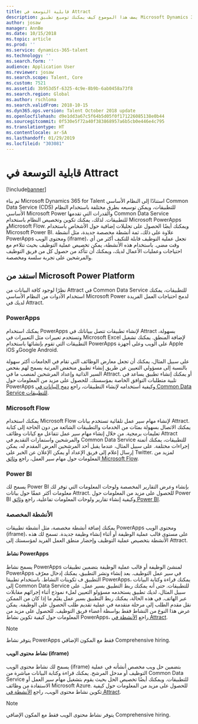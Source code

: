 ```yaml
---
title: قابلية التوسعة‬ في Attract
description: يصف هذا الموضوع كيف يمكنك توسيع تطبيق Microsoft Dynamics 365 for Talent - Attract باستخدام النظام الأساسي Microsoft Power.
author: josaw
manager: AnnBe
ms.date: 10/15/2018
ms.topic: article
ms.prod: ''
ms.service: dynamics-365-talent
ms.technology: ''
ms.search.form: ''
audience: Application User
ms.reviewer: josaw
ms.search.scope: Talent, Core
ms.custom: 7521
ms.assetid: 3b953d5f-6325-4c9e-8b9b-6ab0458a73f8
ms.search.region: Global
ms.author: rschloma
ms.search.validFrom: 2018-10-15
ms.dyn365.ops.version: Talent October 2018 update
ms.openlocfilehash: d9e1dd3a67c5f64b5d05f0f171226085138e0b44
ms.sourcegitcommit: 0f530e5f72a40f383868957a6b5cb0e446e4c795
ms.translationtype: HT
ms.contentlocale: ar-SA
ms.lasthandoff: 01/29/2019
ms.locfileid: "303081"
---
```

# <a name="extensibility-in-attract"></a>قابلية التوسعة‬ في Attract

[!include[banner](../includes/banner.md)]

تم بناء Microsoft Dynamics 365 for Talent استنادًا إلى النظام الأساسي Common Data Service (CDS) للتطبيقات، ويمكن توسيعه بطرق مختلفة باستخدام النظام الأساسي Microsoft Power والقدرات التي تقدمها Common Data Service للتطبيقات. لذلك، يمكنك تكوين وتخصيص النظام باستخدام Microsoft PowerApps وMicrosoft Flow. ويمكنك أيضًا الحصول على تحليلات إضافية حول الأشخاص باستخدام Microsoft Power BI. علاوة على ذلك، ثمة أنشطة مخصصة جديدة، مثل أنشطة PowerApps ومحتوى الويب (iframe)، تجعل عملية التوظيف قابلة للتكيف أكثر من أي وقت مضى. باستخدام هذه الأنشطة، يمكن تخصيص عملية التوظيف بحيث تتلاءم مع احتياجات وعمليات الأعمال لديك، ويمكنك أن تتأكد من حصول كل من فريق التوظيف والمرشحين على تجربة سلسة ومخصصة.

## <a name="take-advantage-of-the-microsoft-power-platform"></a>استفد من Microsoft Power Platform 

نظرًا لوجود كافة البيانات من Attract في Common Data Service للتطبيقات، يمكنك استخدام الأدوات من النظام الأساسي Microsoft Power لدمج احتياجات العمل الفريدة لديك في Attract.

### <a name="powerapps"></a>PowerApps

يمكنك استخدام PowerApps لإنشاء تطبيقات تتصل ببياناتك في Attract بسهولة، وتستخدم تعبيرات مثل التعبيرات في Microsoft Excel لإضافة المنطق. يمكنك تشغيل التطبيقات التي تقوم بإنشائها باستخدام PowerApps على الويب وعلى أجهزة Apple iOS وGoogle Android.

على سبيل المثال، يمكنك أن تجعل معارض الوظائف التي تقام في الجامعات أكثر سهولة بالنسبة إلى مسؤولي التعيين عن طريق إنشاء تطبيق منخفض المرتبة يسمح لهم بفحص السير الذاتية وإعداد المرشحين لمنصب ما في Attract. أو يمكنك إنشاء تطبيق يساعد في تلبية متطلبات التوافق الخاصة بمؤسستك. للحصول على مزيد من المعلومات حول PowerApps وكيفية استخدامه لإنشاء التطبيقات، راجع [دمج البيانات في Common Data Service للتطبيقات](https://docs.microsoft.com/en-us/powerapps).

### <a name="microsoft-flow"></a>Microsoft Flow 

يمكنك استخدام Microsoft Flow لإنشاء مهام سير عمل تلقائية تستخدم بيانات Attract. يمكنك الاتصال بسهولة بمئات من الخدمات والتطبيقات الشائعة من دون الحاجة إلى كتابة تعليمات برمجية. من خلال إنشاء مهام سير عمل تتفاعل مع كيانات وظائف Attract والمرشحين واستمارات التقديم في Common Data Service للتطبيقات، يمكنك أتمتة إجراءات مختلفة. على سبيل المثال، عندما يقبل أحد المرشحين العرض المقدم له، يمكن إرسال إعلام إلى فريق الإعداد أو يمكن الإعلان عن الخبر على Twitter. لمزيد من المعلومات حول مهام سير العمل، راجع [وثائق Microsoft Flow](https://docs.microsoft.com/en-us/flow/).

### <a name="power-bi"></a>Power BI

يسمح لك Power BI بإنشاء وعرض التقارير المخصصة ولوحات المعلومات التي توفر لك معلومات أكثر عمقًا حول بيانات Attract. للحصول على مزيد من المعلومات حول Power BI وكيفية إنشاء تقارير ولوحات المعلومات تفاعلية، راجع [وثائق Power BI](https://docs.microsoft.com/en-us/power-bi/).

### <a name="custom-activities"></a>الأنشطة المخصصة 

يمكنك إضافة أنشطة مخصصة، مثل أنشطة تطبيقات PowerApps ومحتوى الويب (iframe)، على مستوى قالب عملية الوظيفة أو أثناء إنشاء وظيفة جديدة. تسمح لك هذه الأنشطة بتخصيص عملية التوظيف وإحضار منطق العمل الفريد لمؤسستك إلى Attract.

#### <a name="powerapps-activity"></a>نشاط PowerApps 

يسمح نشاط PowerApps لمنشئ الوظيفة أو قالب عملية الوظيفة بتضمين تطبيقات PowerApps في سير عمل التوظيف. بعد إنشاء ونشر التطبيق، يمكنك إدخال معرّف التطبيق ف تكوينات النشاط. باستخدام تطبيقا PowerApps، يمكنك قراءة وكتابة البيانات إلى Common Data Service للتطبيقات. حتى أنه يمكنك ربط التطبيق بسير عمل. على سبيل المثال، لديك تطبيق يستخدمه مسؤولو التعيين لملء نموذج أثناء إجرائهم مقابلات عبر الهاتف. في هذه الحالة، يمكنك ربط التطبيق بسير عمل يقيّم ما إذا كان من الممكن نقل مقدم الطلب إلى مرحلة متقدمة في عملية تقديم طلب الحصول على الوظيفة‬. يمكن عرض هذا النوع من النشاط فقط بواسطة أعضاء فريق التوظيف. للحصول على مزيد من المعلومات حول كيفية تكوين نشاط PowerApps، راجع [الأنشطة في Attract‎](./activities-attract.md).

> [!NOTE]
> يتوفر نشاط PowerApps فقط مع المكون الإضافي Comprehensive hiring.

#### <a name="web-content-iframe-activity"></a>نشاط محتوى الويب (iframe)

يسمح لك نشاط محتوى الويب (iframe) بتضمين حل ويب مخصص أنشأته في عملية التوظيف أو مدخل المرشح. يمكنك قراءة وكتابة البيانات مباشرة من Common Data Service للتطبيقات. ويمكنك أيضًا تخصيص الحل بحيث يقوم بتشغيل مهام سير العمل أو الاستفادة من وظائف Microsoft Azure. للحصول على مزيد من المعلومات حول كيفية تكوين نشاط محتوى الويب، راجع [الأنشطة في Attract‎](./activities-attract.md).

> [!NOTE]
> يتوفر نشاط محتوى الويب فقط مع المكون الإضافي Comprehensive hiring.
